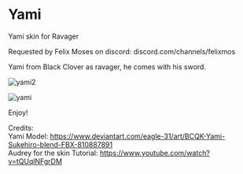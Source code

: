 # Yami
Yami skin for Ravager

Requested by Felix Moses on discord: discord.com/channels/felixmos 

Yami from Black Clover as ravager, he comes with his sword.

![yami2](https://github.com/dannyduartemgs/Yami/assets/165226477/a627bdaa-45eb-461b-a232-e230758901d0)

![yami](https://github.com/dannyduartemgs/Yami/assets/165226477/1f4624b9-7b49-4321-8716-c40ff039413a)


Enjoy!

Credits: <br />
Yami Model: https://www.deviantart.com/eagle-31/art/BCQK-Yami-Sukehiro-blend-FBX-810887891 <br />
Audrey for the skin Tutorial: https://www.youtube.com/watch?v=tQUqlNFgrDM <br />
